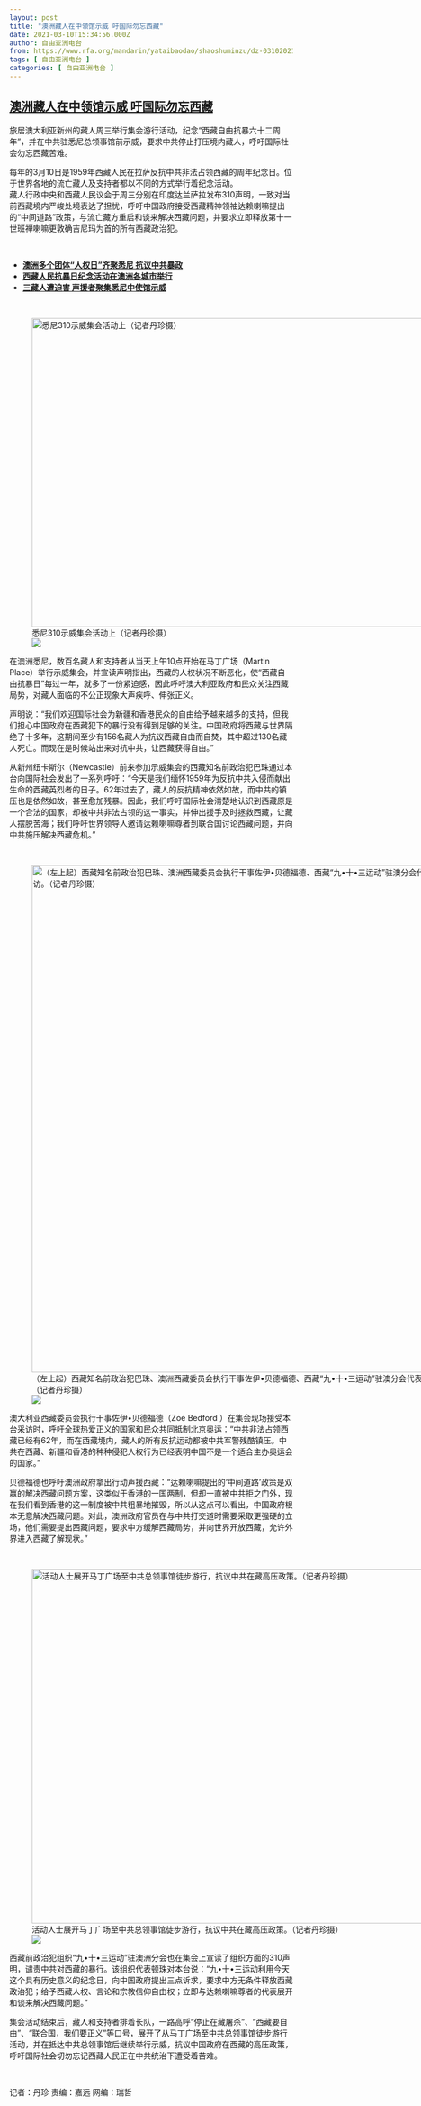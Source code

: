```yaml
---
layout: post
title: "澳洲藏人在中领馆示威 吁国际勿忘西藏"
date: 2021-03-10T15:34:56.000Z
author: 自由亚洲电台
from: https://www.rfa.org/mandarin/yataibaodao/shaoshuminzu/dz-03102021091234.html
tags: [ 自由亚洲电台 ]
categories: [ 自由亚洲电台 ]
---
```

<!--1615390496000-->
[澳洲藏人在中领馆示威 吁国际勿忘西藏](https://www.rfa.org/mandarin/yataibaodao/shaoshuminzu/dz-03102021091234.html)
------

<div>
<p>旅居澳大利亚新州的藏人周三举行集会游行活动，纪念“西藏自由抗暴六十二周年”，并在中共驻悉尼总领事馆前示威，要求中共停止打压境内藏人，呼吁国际社会勿忘西藏苦难。</p><p>每年的3月10日是1959年西藏人民在拉萨反抗中共非法占领西藏的周年纪念日。位于世界各地的流亡藏人及支持者都以不同的方式举行着纪念活动。<br/>藏人行政中央和西藏人民议会于周三分别在印度达兰萨拉发布310声明，一致对当前西藏境内严峻处境表达了担忧，呼吁中国政府接受西藏精神领袖达赖喇嘛提出的“中间道路”政策，与流亡藏方重启和谈来解决西藏问题，并要求立即释放第十一世班禅喇嘛更敦确吉尼玛为首的所有西藏政治犯。</p><p><br/></p><ul><li><strong><a href="https://www.rfa.org/mandarin/yataibaodao/shaoshuminzu/dz-12112020123220.html">澳洲多个团体“人权日”齐聚悉尼 抗议中共暴政</a></strong></li><li><strong><a href="https://www.rfa.org/mandarin/yataibaodao/shaoshuminzu/sb-03112020213641.html">西藏人民抗暴日纪念活动在澳洲各城市举行</a></strong></li><li><strong><a href="https://www.rfa.org/mandarin/yataibaodao/shaoshuminzu/dz-11232020100246.html">三藏人遭迫害 声援者聚集悉尼中使馆示威</a></strong></li></ul><p><br/></p><p><figure class="image-richtext image-inline captioned" style="width:900px;"><img alt="悉尼310示威集会活动上（记者丹珍摄）" height="548" src="https://www.rfa.org/mandarin/yataibaodao/shaoshuminzu/dz-03102021091234.html/m0310-dz-photo2.jpg/@@images/ed2ac2fc-4c61-4321-bd73-37b3b0170cd0.jpeg" title="m0310-dz-photo2.JPG" width="900"/><figcaption class="image-caption">悉尼310示威集会活动上（记者丹珍摄）</figcaption><small></small><div id="zoomattribute"><a data-caption="悉尼310示威集会活动上（记者丹珍摄）" data-fancybox="" href="https://www.rfa.org/mandarin/yataibaodao/shaoshuminzu/dz-03102021091234.html/m0310-dz-photo2.jpg" id="single_image" title="悉尼310示威集会活动上（记者丹珍摄）"><img src="/++plone++rfa-resources/img/icon-zoom.png"/></a></div></figure></p><p>在澳洲悉尼，数百名藏人和支持者从当天上午10点开始在马丁广场（Martin Place）举行示威集会，并宣读声明指出，西藏的人权状况不断恶化，使“西藏自由抗暴日”每过一年，就多了一份紧迫感，因此呼吁澳大利亚政府和民众关注西藏局势，对藏人面临的不公正现象大声疾呼、伸张正义。</p><p>声明说：“我们欢迎国际社会为新疆和香港民众的自由给予越来越多的支持，但我们担心中国政府在西藏犯下的暴行没有得到足够的关注。中国政府将西藏与世界隔绝了十多年，这期间至少有156名藏人为抗议西藏自由而自焚，其中超过130名藏人死亡。而现在是时候站出来对抗中共，让西藏获得自由。”</p><p>从新州纽卡斯尔（Newcastle）前来参加示威集会的西藏知名前政治犯巴珠通过本台向国际社会发出了一系列呼吁：“今天是我们缅怀1959年为反抗中共入侵而献出生命的西藏英烈者的日子。62年过去了，藏人的反抗精神依然如故，而中共的镇压也是依然如故，甚至愈加残暴。因此，我们呼吁国际社会清楚地认识到西藏原是一个合法的国家，却被中共非法占领的这一事实，并伸出援手及时拯救西藏，让藏人摆脱苦海；我们呼吁世界领导人邀请达赖喇嘛尊者到联合国讨论西藏问题，并向中共施压解决西藏危机。”</p><p><br/></p><p><figure class="image-richtext image-inline captioned" style="width:900px;"><img alt="（左上起）西藏知名前政治犯巴珠、澳洲西藏委员会执行干事佐伊•贝德福德、西藏“九•十•三运动”驻澳分会代表顿珠在集会现场接受本台采访。（记者丹珍摄）" height="900" src="https://www.rfa.org/mandarin/yataibaodao/shaoshuminzu/dz-03102021091234.html/m0310-dz-photo3.jpg/@@images/ba265991-f97b-462c-85e2-99fb4a4c1c0a.jpeg" title="m0310-dz-photo3.JPG" width="900"/><figcaption class="image-caption">（左上起）西藏知名前政治犯巴珠、澳洲西藏委员会执行干事佐伊•贝德福德、西藏“九•十•三运动”驻澳分会代表顿珠在集会现场接受本台采访。（记者丹珍摄）</figcaption><small></small><div id="zoomattribute"><a data-caption="（左上起）西藏知名前政治犯巴珠、澳洲西藏委员会执行干事佐伊•贝德福德、西藏“九•十•三运动”驻澳分会代表顿珠在集会现场接受本台采访。（记者丹珍摄）" data-fancybox="" href="https://www.rfa.org/mandarin/yataibaodao/shaoshuminzu/dz-03102021091234.html/m0310-dz-photo3.jpg" id="single_image" title="（左上起）西藏知名前政治犯巴珠、澳洲西藏委员会执行干事佐伊•贝德福德、西藏“九•十•三运动”驻澳分会代表顿珠在集会现场接受本台采访。（记者丹珍摄）"><img src="/++plone++rfa-resources/img/icon-zoom.png"/></a></div></figure></p><p>澳大利亚西藏委员会执行干事佐伊•贝德福德（Zoe Bedford ）在集会现场接受本台采访时，呼吁全球热爱正义的国家和民众共同抵制北京奥运：“中共非法占领西藏已经有62年，而在西藏境内，藏人的所有反抗运动都被中共军警残酷镇压。中共在西藏、新疆和香港的种种侵犯人权行为已经表明中国不是一个适合主办奥运会的国家。”</p><p>贝德福德也呼吁澳洲政府拿出行动声援西藏：“达赖喇嘛提出的‘中间道路’政策是双赢的解决西藏问题方案，这类似于香港的一国两制，但却一直被中共拒之门外，现在我们看到香港的这一制度被中共粗暴地摧毁，所以从这点可以看出，中国政府根本无意解决西藏问题。对此，澳洲政府官员在与中共打交道时需要采取更强硬的立场，他们需要提出西藏问题，要求中方缓解西藏局势，并向世界开放西藏，允许外界进入西藏了解现状。”</p><p><br/></p><p><figure class="image-richtext image-inline captioned" style="width:900px;"><img alt="活动人士展开马丁广场至中共总领事馆徒步游行，抗议中共在藏高压政策。（记者丹珍摄）" height="629" src="https://www.rfa.org/mandarin/yataibaodao/shaoshuminzu/dz-03102021091234.html/m0310-dz-photo4.jpg/@@images/7c635395-8c9e-41b3-90fa-3758b3aa974f.jpeg" title="m0310-dz-photo4.JPG" width="900"/><figcaption class="image-caption">活动人士展开马丁广场至中共总领事馆徒步游行，抗议中共在藏高压政策。（记者丹珍摄）</figcaption><small></small><div id="zoomattribute"><a data-caption="活动人士展开马丁广场至中共总领事馆徒步游行，抗议中共在藏高压政策。（记者丹珍摄）" data-fancybox="" href="https://www.rfa.org/mandarin/yataibaodao/shaoshuminzu/dz-03102021091234.html/m0310-dz-photo4.jpg" id="single_image" title="活动人士展开马丁广场至中共总领事馆徒步游行，抗议中共在藏高压政策。（记者丹珍摄）"><img src="/++plone++rfa-resources/img/icon-zoom.png"/></a></div></figure></p><p>西藏前政治犯组织“九•十•三运动”驻澳洲分会也在集会上宣读了组织方面的310声明，谴责中共对西藏的暴行。该组织代表顿珠对本台说：“九•十•三运动利用今天这个具有历史意义的纪念日，向中国政府提出三点诉求，要求中方无条件释放西藏政治犯；给予西藏人权、言论和宗教信仰自由权；立即与达赖喇嘛尊者的代表展开和谈来解决西藏问题。”</p><p>集会活动结束后，藏人和支持者排着长队，一路高呼“停止在藏屠杀”、“西藏要自由”、“联合国，我们要正义”等口号，展开了从马丁广场至中共总领事馆徒步游行活动，并在抵达中共总领事馆后继续举行示威，抗议中国政府在西藏的高压政策，呼吁国际社会切勿忘记西藏人民正在中共统治下遭受着苦难。</p><p><br/></p><p>记者：丹珍 责编：嘉远 网编：瑞哲</p>
</div>
